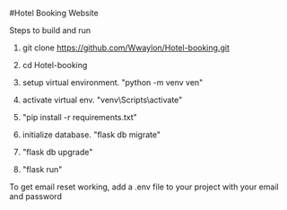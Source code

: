 #Hotel Booking Website

Steps to build and run

1. git clone https://github.com/Wwaylon/Hotel-booking.git

2. cd Hotel-booking
3. setup virtual environment. "python -m venv ven"
4. activate virtual env. "venv\Scripts\activate"
5. "pip install -r requirements.txt"
6. initialize database.  "flask db migrate"
7. "flask db upgrade"
8. "flask run"


To get email reset working, add a .env file to your project with your email and password


